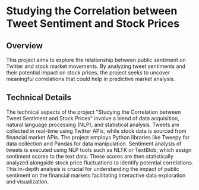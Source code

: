<!DOCTYPE html>
<html>
<body>
    <h1>Studying the Correlation between Tweet Sentiment and Stock Prices</h1>
    <h2>Overview</h2>
    <p>This project aims to explore the relationship between public sentiment on Twitter and stock market movements. By analyzing tweet sentiments and their potential impact on stock prices, the project seeks to uncover meaningful correlations that could help in predictive market analysis.</p>

## Technical Details 
The technical aspects of the project "Studying the Correlation between Tweet Sentiment and Stock Prices" involve a blend of data acquisition, natural language processing (NLP), and statistical analysis. Tweets are collected in real-time using Twitter APIs, while stock data is sourced from financial market APIs. The project employs Python libraries like Tweepy for data collection and Pandas for data manipulation. Sentiment analysis of tweets is executed using NLP tools such as NLTK or TextBlob, which assign sentiment scores to the text data. These scores are then statistically analyzed alongside stock price fluctuations to identify potential correlations. This in-depth analysis is crucial for understanding the impact of public sentiment on the financial markets facilitating interactive data exploration and visualization.
